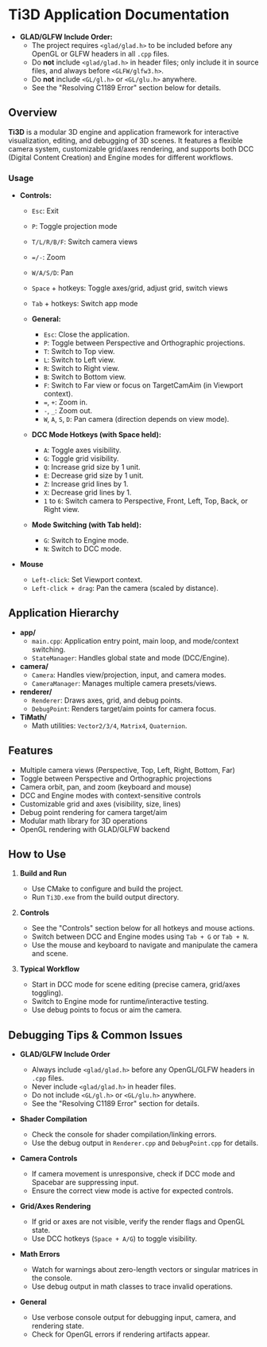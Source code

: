 # Ti3D Application Documentation
<!-- notice for debugging  -->
- **GLAD/GLFW Include Order:**  
  - The project requires `<glad/glad.h>` to be included before any OpenGL or GLFW headers in all `.cpp` files.
  - Do **not** include `<glad/glad.h>` in header files; only include it in source files, and always before `<GLFW/glfw3.h>`.
  - Do **not** include `<GL/gl.h>` or `<GL/glu.h>` anywhere.
  - See the "Resolving C1189 Error" section below for details.


## Overview

**Ti3D** is a modular 3D engine and application framework for interactive visualization, editing, and debugging of 3D scenes. It features a flexible camera system, customizable grid/axes rendering, and supports both DCC (Digital Content Creation) and Engine modes for different workflows.

### Usage

- **Controls:**  
  - `Esc`: Exit
  - `P`: Toggle projection mode
  - `T/L/R/B/F`: Switch camera views
  - `=/-`: Zoom
  - `W/A/S/D`: Pan
  - `Space` + hotkeys: Toggle axes/grid, adjust grid, switch views
  - `Tab` + hotkeys: Switch app mode
  - **General:**
    - `Esc`: Close the application.
    - `P`: Toggle between Perspective and Orthographic projections.
    - `T`: Switch to Top view.
    - `L`: Switch to Left view.
    - `R`: Switch to Right view.
    - `B`: Switch to Bottom view.
    - `F`: Switch to Far view or focus on TargetCamAim (in Viewport context).
    - `=`, `+`: Zoom in.
    - `-`, `_`: Zoom out.
    - `W`, `A`, `S`, `D`: Pan camera (direction depends on view mode).

  - **DCC Mode Hotkeys (with Space held):**
    - `A`: Toggle axes visibility.
    - `G`: Toggle grid visibility.
    - `Q`: Increase grid size by 1 unit.
    - `E`: Decrease grid size by 1 unit.
    - `Z`: Increase grid lines by 1.
    - `X`: Decrease grid lines by 1.
    - `1` to `6`: Switch camera to Perspective, Front, Left, Top, Back, or Right view.

  - **Mode Switching (with Tab held):**
    - `G`: Switch to Engine mode.
    - `N`: Switch to DCC mode.

- **Mouse**

  - `Left-click`: Set Viewport context.
  - `Left-click + drag`: Pan the camera (scaled by distance).


## Application Hierarchy

- **app/**
  - `main.cpp`: Application entry point, main loop, and mode/context switching.
  - `StateManager`: Handles global state and mode (DCC/Engine).
- **camera/**
  - `Camera`: Handles view/projection, input, and camera modes.
  - `CameraManager`: Manages multiple camera presets/views.
- **renderer/**
  - `Renderer`: Draws axes, grid, and debug points.
  - `DebugPoint`: Renders target/aim points for camera focus.
- **TiMath/**
  - Math utilities: `Vector2/3/4`, `Matrix4`, `Quaternion`.


## Features

- Multiple camera views (Perspective, Top, Left, Right, Bottom, Far)
- Toggle between Perspective and Orthographic projections
- Camera orbit, pan, and zoom (keyboard and mouse)
- DCC and Engine modes with context-sensitive controls
- Customizable grid and axes (visibility, size, lines)
- Debug point rendering for camera target/aim
- Modular math library for 3D operations
- OpenGL rendering with GLAD/GLFW backend


## How to Use

1. **Build and Run**
   - Use CMake to configure and build the project.
   - Run `Ti3D.exe` from the build output directory.

2. **Controls**
   - See the "Controls" section below for all hotkeys and mouse actions.
   - Switch between DCC and Engine modes using `Tab + G` or `Tab + N`.
   - Use the mouse and keyboard to navigate and manipulate the camera and scene.

3. **Typical Workflow**
   - Start in DCC mode for scene editing (precise camera, grid/axes toggling).
   - Switch to Engine mode for runtime/interactive testing.
   - Use debug points to focus or aim the camera.

## Debugging Tips & Common Issues

- **GLAD/GLFW Include Order**
  - Always include `<glad/glad.h>` before any OpenGL/GLFW headers in `.cpp` files.
  - Never include `<glad/glad.h>` in header files.
  - Do not include `<GL/gl.h>` or `<GL/glu.h>` anywhere.
  - See the "Resolving C1189 Error" section for details.

- **Shader Compilation**
  - Check the console for shader compilation/linking errors.
  - Use the debug output in `Renderer.cpp` and `DebugPoint.cpp` for details.

- **Camera Controls**
  - If camera movement is unresponsive, check if DCC mode and Spacebar are suppressing input.
  - Ensure the correct view mode is active for expected controls.

- **Grid/Axes Rendering**
  - If grid or axes are not visible, verify the render flags and OpenGL state.
  - Use DCC hotkeys (`Space + A/G`) to toggle visibility.

- **Math Errors**
  - Watch for warnings about zero-length vectors or singular matrices in the console.
  - Use debug output in math classes to trace invalid operations.

- **General**
  - Use verbose console output for debugging input, camera, and rendering state.
  - Check for OpenGL errors if rendering artifacts appear.

